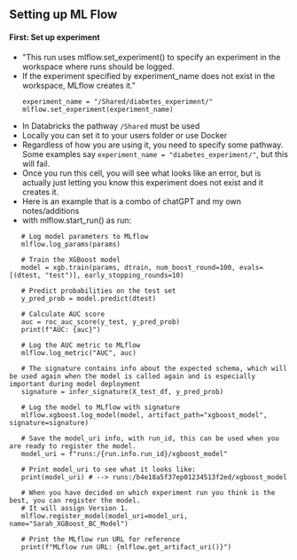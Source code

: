 ## Setting up ML Flow

#### First: Set up experiment
- "This run uses mlflow.set_experiment() to specify an experiment in the workspace where runs should be logged. 
- If the experiment specified by experiment_name does not exist in the workspace, MLflow creates it."
  ```
  experiment_name = "/Shared/diabetes_experiment/"
  mlflow.set_experiment(experiment_name)
  ```
- In Databricks the pathway ```/Shared``` must be used
- Locally you can set it to your users folder or use Docker
- Regardless of how you are using it, you need to specify some pathway. Some examples say ```experiment_name = "diabetes_experiment/"```, but this will fail.
- Once you run this cell, you will see what looks like an error, but is actually just letting you know this experiment does not exist and it creates it.
- Here is an example that is a combo of chatGPT and my own notes/additions
- with mlflow.start_run() as run:
 ```
    # Log model parameters to MLflow
    mlflow.log_params(params)

    # Train the XGBoost model
    model = xgb.train(params, dtrain, num_boost_round=100, evals=[(dtest, "test")], early_stopping_rounds=10)

    # Predict probabilities on the test set
    y_pred_prob = model.predict(dtest)

    # Calculate AUC score
    auc = roc_auc_score(y_test, y_pred_prob)
    print(f"AUC: {auc}")

    # Log the AUC metric to MLflow
    mlflow.log_metric("AUC", auc)

    # The signature contains info about the expected schema, which will be used again when the model is called again and is especially important during model deployment
    signature = infer_signature(X_test_df, y_pred_prob)

    # Log the model to MLflow with signature
    mlflow.xgboost.log_model(model, artifact_path="xgboost_model", signature=signature)

    # Save the model_uri info, with run_id, this can be used when you are ready to register the model.
    model_uri = f"runs:/{run.info.run_id}/xgboost_model"

    # Print model_uri to see what it looks like:
    print(model_uri) # --> runs:/b4e18a5f37ep01234513f2ed/xgboost_model

    # When you have decided on which experiment run you think is the best, you can register the model.
    # It will assign Version 1. 
    mlflow.register_model(model_uri=model_uri, name="Sarah_XGBoost_BC_Model")

    # Print the MLflow run URL for reference
    print(f"MLflow run URL: {mlflow.get_artifact_uri()}")
```
